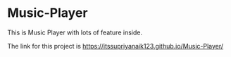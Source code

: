# Music-Player

This is Music Player with lots of feature inside.


The link for this project is https://itssupriyanaik123.github.io/Music-Player/
